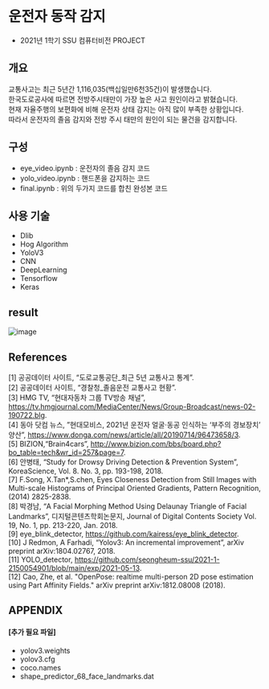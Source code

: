 # 운전자 동작 감지
* 2021년 1학기 SSU 컴퓨터비전 PROJECT

## 개요
교통사고는 최근 5년간 1,116,035(백십일만6천35건)이 발생했습니다.   
한국도로공사에 따르면 전방주시태만이 가장 높은 사고 원인이라고 밝혔습니다.  
현재 자율주행의 보편화에 비해 운전자 상태 감지는 아직 많이 부족한 상황입니다.  
따라서 운전자의 졸음 감지와 전방 주시 태만의 원인이 되는 물건을 감지합니다.  

## 구성
  - eye_video.ipynb : 운전자의 졸음 감지 코드
  - yolo_video.ipynb : 핸드폰을 감지하는 코드
  - final.ipynb : 위의 두가지 코드를 합친 완성본 코드

## 사용 기술
* Dlib
* Hog Algorithm
* YoloV3
* CNN
* DeepLearning
* Tensorflow
* Keras

## result
![image](https://user-images.githubusercontent.com/62223905/136493433-2f3265ea-dd02-430a-95ad-c1de9b636c97.png)

## References
[1]	공공데이터 사이트, “도로교통공단_최근 5년 교통사고 통계”.  
[2]	공공데이터 사이트, “경찰청_졸음운전 교통사고 현황”.  
[3]	HMG TV, “현대자동차 그룹 TV방송 채널”, https://tv.hmgjournal.com/MediaCenter/News/Group-Broadcast/news-02-190722.blg.  
[4]	동아 닷컴 뉴스, ”현대모비스, 2021년 운전자 얼굴·동공 인식하는 ‘부주의 경보장치’ 양산”, https://www.donga.com/news/article/all/20190714/96473658/3.  	  
[5]	BIZION,“Brain4cars”, http://www.bizion.com/bbs/board.php?bo_table=tech&wr_id=257&page=7.  
[6]	안병태, “Study for Drowsy Driving Detection & Prevention System”, KoreaScience, Vol. 8. No. 3, pp. 193-198, 2018.  
[7]	F.Song, X.Tan*,S.chen, Eyes Closeness Detection from Still Images with Multi-scale Histograms of Principal Oriented Gradients, Pattern Recognition, (2014) 2825-2838.  
[8]	박경남, “A Facial Morphing Method Using Delaunay Triangle of Facial Landmarks”, 디지털콘텐츠학회논문지, Journal of Digital Contents Society Vol. 19, No. 1, pp. 213-220, Jan. 2018.  
[9]	eye_blink_detector, https://github.com/kairess/eye_blink_detector.  
[10]	J Redmon, A Farhadi, “Yolov3: An incremental improvement”, arXiv preprint arXiv:1804.02767, 2018.  
[11]	YOLO_detector, https://github.com/seongheum-ssu/2021-1-2150054901/blob/main/exp/2021-05-13.  
[12]	Cao, Zhe, et al. "OpenPose: realtime multi-person 2D pose estimation using Part Affinity Fields." arXiv preprint arXiv:1812.08008 (2018).  

## APPENDIX
#### [추가 필요 파일]
  - yolov3.weights
  - yolov3.cfg
  - coco.names
  - shape_predictor_68_face_landmarks.dat

